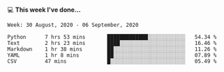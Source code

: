 💻 **This week I've done...**

<!--START_SECTION:waka-->
```text
Week: 30 August, 2020 - 06 September, 2020

Python      7 hrs 53 mins       █████████████░░░░░░░░░░░░   54.34 % 
Text        2 hrs 23 mins       ████░░░░░░░░░░░░░░░░░░░░░   16.46 % 
Markdown    1 hr 38 mins        ██░░░░░░░░░░░░░░░░░░░░░░░   11.26 % 
YAML        1 hr 8 mins         ██░░░░░░░░░░░░░░░░░░░░░░░   07.89 % 
CSV         47 mins             █░░░░░░░░░░░░░░░░░░░░░░░░   05.49 %
```
<!--END_SECTION:waka-->
